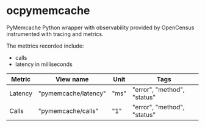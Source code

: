 # ocpymemcache

PyMemcache Python wrapper with observability provided by OpenCensus
instrumented with tracing and metrics.

The mettrics recorded include:
* calls
* latency in milliseconds

Metric|View name|Unit|Tags
---|---|---|---
Latency|"pymemcache/latency"|"ms"|"error", "method", "status"
Calls|"pymemcache/calls"|"1"|"error", "method", "status"
